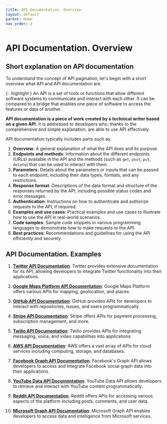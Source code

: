```yaml
---
title: API Documentation. Overview
layout: default
parent: Home
nav_order: 2
---
```


# API Documentation. Overview

## Short explanation on API documentation

To understand the concept of API pagination, let's begin with a short overview what API and API documentation are. 

{: .highlight }
An API is a set of tools or functions that allow different software systems to communicate and interact with each other. It can be compared to a bridge that enables one piece of software to access the features or data of another.

**API documentation is a piece of work created by a technical writer based on a given API.** It is addressed to developers who, thanks to the comprehensive and simple explanation, are able to use API effectively. 

API documentation typically includes parts such as:

1. **Overview**: A general explanation of what the API does and its purpose.
2. **Endpoints and methods**: Information about the different endpoints (URLs) available in the API and the methods (such as `get`, `post`, `put`, `delete`) that can be used to interact with them.
3. **Parameters**: Details about the parameters or inputs that can be passed to each endpoint, including their data types, formats, and any restrictions.
4. **Response format**: Descriptions of the data format and structure of the responses returned by the API, including possible status codes and error messages.
5. **Authentication**: Instructions on how to authenticate and authorize requests to the API, if required.
6. **Examples and use cases**: Practical examples and use cases to illustrate how to use the API in real-world scenarios.
7. **Code samples**: Sample code snippets in various programming languages to demonstrate how to make requests to the API.
8. **Best practices**: Recommendations and guidelines for using the API efficiently and securely.


## API Documentation. Examples

1. **[Twitter API Documentation](https://developer.twitter.com/en/docs)**: Twitter provides extensive documentation for its API, allowing developers to integrate Twitter functionality into their applications. 

2. **[Google Maps Platform API Documentation](https://developers.google.com/maps/documentation)**: Google Maps Platform offers various APIs for mapping, geolocation, and places.

3. **[GitHub API Documentation](https://docs.github.com/en/rest)**: GitHub provides APIs for developers to interact with repositories, issues, and users programmatically.

4. **[Stripe API Documentation](https://stripe.com/docs/api)**: Stripe offers APIs for payment processing, subscription management, and more.

5. **[Twilio API Documentation](https://www.twilio.com/docs/usage/api)**: Twilio provides APIs for integrating messaging, voice, and video capabilities into applications. 

6. **[AWS API Documentation](https://docs.aws.amazon.com/index.html)**: AWS offers a vast array of APIs for cloud services including computing, storage, and databases.

7. **[Facebook Graph API Documentation](https://developers.facebook.com/docs/graph-api)**: Facebook's Graph API allows developers to access and integrate Facebook social graph data into their applications.

8. **[YouTube Data API Documentation](https://developers.google.com/youtube/v3)**: YouTube Data API allows developers to retrieve and interact with YouTube content programmatically. 

9. **[Reddit API Documentation](https://www.reddit.com/dev/api/)**: Reddit offers APIs for accessing various aspects of the platform including posts, comments, and user data.

10. **[Microsoft Graph API Documentation](https://docs.microsoft.com/en-us/graph/)**: Microsoft Graph API enables developers to access data and intelligence from Microsoft services.
